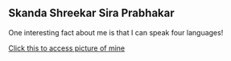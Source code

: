 ## Skanda Shreekar Sira Prabhakar

One interesting fact about me is that I can speak four languages!

[Click this to access picture of mine](https://github.com/Skanda40/my2-SiraPrabhakar/blob/main/mypic.jpg?raw=true)

